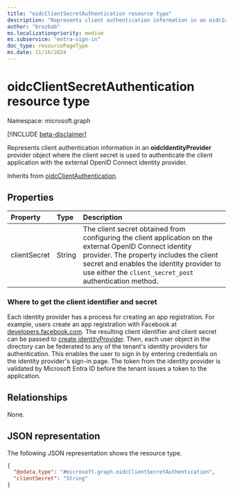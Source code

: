 ```yaml
---
title: "oidcClientSecretAuthentication resource type"
description: "Represents client authentication information in an oidcIdentityProvider provider object where the client secret is used to authenticate the client application."
author: "brozbab"
ms.localizationpriority: medium
ms.subservice: "entra-sign-in"
doc_type: resourcePageType
ms.date: 11/16/2024
---
```


# oidcClientSecretAuthentication resource type

Namespace: microsoft.graph

[!INCLUDE [beta-disclaimer](../../includes/beta-disclaimer.md)]

Represents client authentication information in an **oidcIdentityProvider** provider object where the client secret is used to authenticate the client application with the external OpenID Connect identity provider.

Inherits from [oidcClientAuthentication](../resources/oidcclientauthentication.md).

## Properties

|Property|Type|Description|
|:---|:---|:---|
|clientSecret|String|The client secret obtained from configuring the client application on the external OpenID Connect identity provider. The property includes the client secret and enables the identity provider to use either the `client_secret_post` authentication method. |

### Where to get the client identifier and secret

Each identity provider has a process for creating an app registration. For example, users create an app registration with Facebook at [developers.facebook.com](https://developers.facebook.com/). The resulting client identifier and client secret can be passed to [create identityProvider](../api/identitycontainer-post-identityproviders.md). Then, each user object in the directory can be federated to any of the tenant's identity providers for authentication. This enables the user to sign in by entering credentials on the identity provider's sign-in page. The token from the identity provider is validated by Microsoft Entra ID before the tenant issues a token to the application.

## Relationships

None.

## JSON representation

The following JSON representation shows the resource type.
<!-- {
  "blockType": "resource",
  "@odata.type": "microsoft.graph.oidcClientSecretAuthentication"
}
-->
``` json
{
  "@odata.type": "#microsoft.graph.oidcClientSecretAuthentication",
  "clientSecret": "String"
}
```

